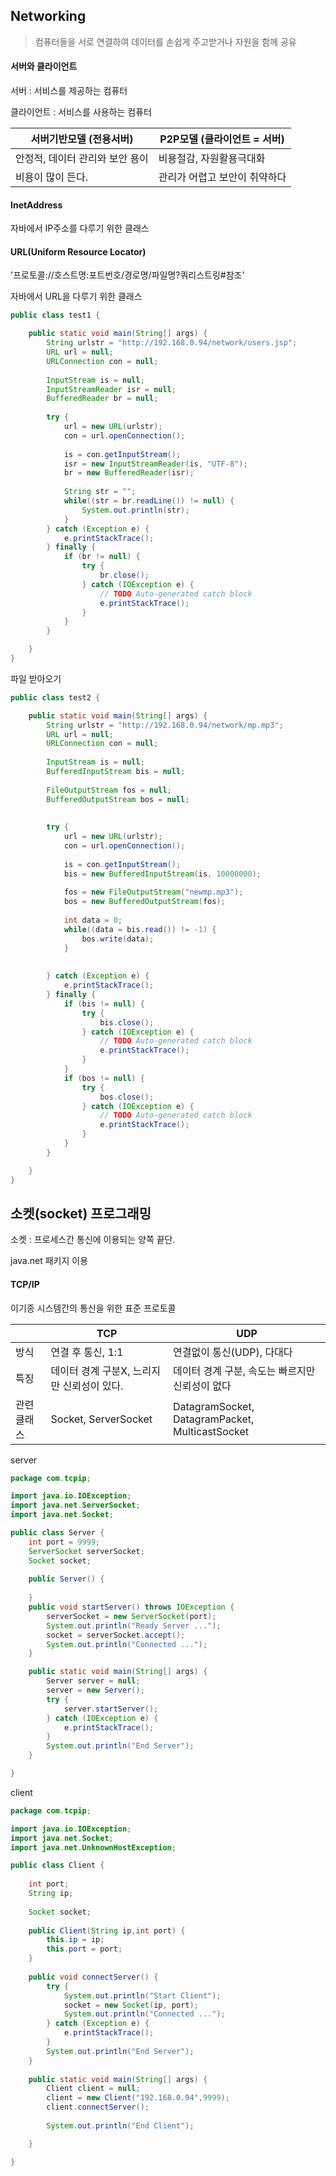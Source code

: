 ## Networking

> 컴퓨터들을 서로 연결하여 데이터를 손쉽게 주고받거나 자원을 함께 공유



#### 서버와 클라이언트

서버 : 서비스를 제공하는 컴퓨터

클라이언트 : 서비스를 사용하는 컴퓨터

| 서버기반모델 (전용서버)         | P2P모델 (클라이언트 = 서버)   |
| ------------------------------- | ----------------------------- |
| 안정적, 데이터 관리와 보안 용이 | 비용절감, 자원활용극대화      |
| 비용이 많이 든다.               | 관리가 어렵고 보안이 취약하다 |



#### InetAddress

자바에서 IP주소를 다루기 위한 클래스



#### URL(Uniform Resource Locator)

'프로토콜://호스트명:포트번호/경로명/파일명?쿼리스트링#참조'

자바에서 URL을 다루기 위한 클래스

```java
public class test1 {

	public static void main(String[] args) {
		String urlstr = "http://192.168.0.94/network/users.jsp";
		URL url = null;
		URLConnection con = null;
		
		InputStream is = null;
		InputStreamReader isr = null;
		BufferedReader br = null;
		
		try {
			url = new URL(urlstr);
			con = url.openConnection();
			
			is = con.getInputStream();
			isr = new InputStreamReader(is, "UTF-8");
			br = new BufferedReader(isr);
			
			String str = "";
			while((str = br.readLine()) != null) {
				System.out.println(str);
			}
		} catch (Exception e) {
			e.printStackTrace();
		} finally {
			if (br != null) {
				try {
					br.close();
				} catch (IOException e) {
					// TODO Auto-generated catch block
					e.printStackTrace();
				}
			}
		}

	}
}
```

파일 받아오기

```java
public class test2 {

	public static void main(String[] args) {
		String urlstr = "http://192.168.0.94/network/mp.mp3";
		URL url = null;
		URLConnection con = null;
		
		InputStream is = null;
		BufferedInputStream bis = null;
		
		FileOutputStream fos = null;
		BufferedOutputStream bos = null;
		
		
		try {
			url = new URL(urlstr);
			con = url.openConnection();
			
			is = con.getInputStream();
			bis = new BufferedInputStream(is, 10000000);
			
			fos = new FileOutputStream("newmp.mp3");
			bos = new BufferedOutputStream(fos);
			
			int data = 0;
			while((data = bis.read()) != -1) {
				bos.write(data);
			}
			
			
		} catch (Exception e) {
			e.printStackTrace();
		} finally {
			if (bis != null) {
				try {
					bis.close();
				} catch (IOException e) {
					// TODO Auto-generated catch block
					e.printStackTrace();
				}
			}
			if (bos != null) {
				try {
					bos.close();
				} catch (IOException e) {
					// TODO Auto-generated catch block
					e.printStackTrace();
				}
			}
		}		

	}
}
```



## 소켓(socket) 프로그래밍

소켓 : 프로세스간 통신에 이용되는 양쪽 끝단.

java.net 패키지 이용



#### TCP/IP

이기종 시스템간의 통신을 위한 표준 프로토콜

|             | TCP                                        | UDP                                             |
| ----------- | ------------------------------------------ | ----------------------------------------------- |
| 방식        | 연결 후 통신, 1:1                          | 연결없이 통신(UDP), 다대다                      |
| 특징        | 데이터 경계 구분X, 느리지만 신뢰성이 있다. | 데이터 경계 구분, 속도는 빠르지만 신뢰성이 없다 |
| 관련 클래스 | Socket, ServerSocket                       | DatagramSocket, DatagramPacket, MulticastSocket |

server

```java
package com.tcpip;

import java.io.IOException;
import java.net.ServerSocket;
import java.net.Socket;

public class Server {
	int port = 9999;
	ServerSocket serverSocket;
	Socket socket;
	
	public Server() {
		
	}
	public void startServer() throws IOException {
		serverSocket = new ServerSocket(port);
		System.out.println("Ready Server ...");
		socket = serverSocket.accept();
		System.out.println("Connected ...");
	}

	public static void main(String[] args) {
		Server server = null;
		server = new Server();
		try {
			server.startServer();
		} catch (IOException e) {
			e.printStackTrace();
		}
		System.out.println("End Server");
	}

}
```



client

```java
package com.tcpip;

import java.io.IOException;
import java.net.Socket;
import java.net.UnknownHostException;

public class Client {
	
	int port;
	String ip;
	
	Socket socket;
	
	public Client(String ip,int port) {
		this.ip = ip;
		this.port = port;
	}
	
	public void connectServer() {
		try {
			System.out.println("Start Client");
			socket = new Socket(ip, port);
			System.out.println("Connected ...");
		} catch (Exception e) {
			e.printStackTrace();
		}
		System.out.println("End Server");
	}
	
	public static void main(String[] args) {
		Client client = null;
		client = new Client("192.168.0.94",9999);
		client.connectServer();
		
		System.out.println("End Client");

	}

}

```

